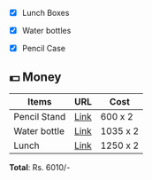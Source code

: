 
- [x] Lunch Boxes
- [x] Water bottles
- [x] Pencil Case


## 💵 Money

| Items | URL | Cost|
| --- | --- |  ---| 
| Pencil Stand | [Link](https://www.daraz.com.np/products/3d-eva-space-pencil-case-for-kids-pencil-pouch-new-kids-designer-pencil-pouch-for-kids-pencil-pouch-for-kids-cover-print-may-vary-i124377836-s1034493921.html?spm=a2a0e.searchlist.list.3.78496038yzMBfc&search=1) | 600 x 2  | 
| Water bottle | [Link](https://www.daraz.com.np/products/baby-bottle-baby-school-bottle-bpa-free-stainless-steel-water-bottle-with-straw-500ml-i120592866-s1032894580.html?spm=a2a0e.searchlist.list.61.3ec34aaagMnWlG&search=1) | 1035 x 2 |
| Lunch | [Link](https://www.daraz.com.np/products/3-compartment-lunchbox-i124480452-s1033798100.html?spm=a2a0e.searchlist.list.23.3aad5da4V8qo60&search=1) | 1250 x 2 | 

**Total**: Rs. 6010/-

